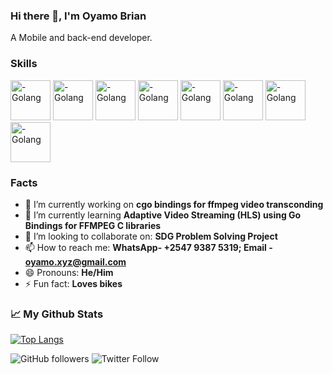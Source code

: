 ### Hi there 👋, I'm Oyamo Brian

A Mobile and back-end developer.

### Skills

<img src="https://cdn.worldvectorlogo.com/logos/golang-gopher.svg" alt="- Golang" height=64 width=64> <img src="https://cdn.worldvectorlogo.com/logos/kotlin-1.svg" alt="- Golang" height=64 width=64> <img src="https://cdn.worldvectorlogo.com/logos/java-4.svg" alt="- Golang" height=64 width=64> <img src="https://cdn.worldvectorlogo.com/logos/logo-javascript.svg" alt="- Golang" height=64 width=64> <img src="https://cdn.worldvectorlogo.com/logos/graphql-logo-2.svg" alt="- Golang" height=64 width=64> <img src="https://cdn.worldvectorlogo.com/logos/bash-1.svg" alt="- Golang" height=64 width=64> <img src="https://cdn.worldvectorlogo.com/logos/linux-tux.svg" alt="- Golang" height=64 width=64> <img src="https://cdn.worldvectorlogo.com/logos/python-5.svg" alt="- Golang" height=64 width=64> 



### Facts

- 🔭 I’m currently working on **cgo bindings for ffmpeg video transconding**
- 🌱 I’m currently learning **Adaptive Video Streaming (HLS) using Go Bindings for FFMPEG C libraries**
- 👯 I’m looking to collaborate on: **SDG Problem Solving Project**
- 📫 How to reach me: **WhatsApp- +2547 9387 5319; Email - oyamo.xyz@gmail.com**
- 😄 Pronouns: **He/Him**
- ⚡ Fun fact: **Loves bikes**

### &#x1f4c8; My Github Stats
[![Top Langs](https://github-readme-stats.vercel.app/api/top-langs/?username=oyamo&hide=html,css,php,python,Java,ruby,pug&theme=radical)](https://github.com/anuraghazra/github-readme-stats)


<img alt="GitHub followers" src="https://img.shields.io/github/followers/oyamo?style=social"> <img alt="Twitter Follow" src="https://img.shields.io/twitter/follow/_oyamobrian?style=social">
